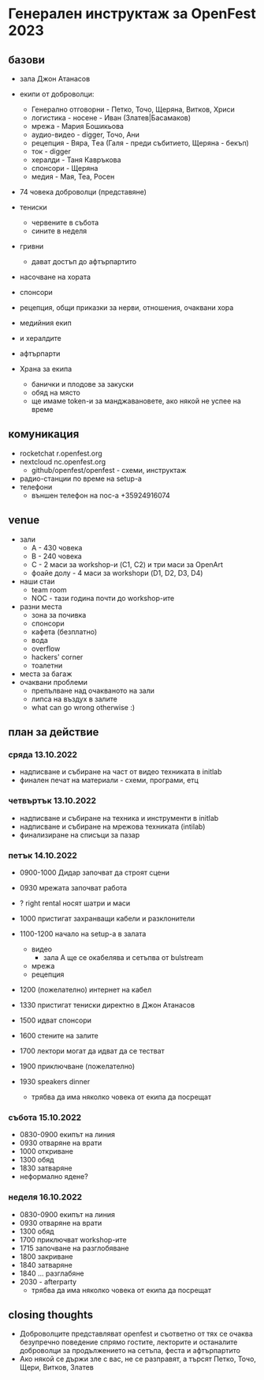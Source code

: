 # Генерален инструктаж за OpenFest 2023

## базови

* зала Джон Атанасов
* екипи от доброволци:
	* Генерално отговорни - Петко, Точо, Щеряна, Витков, Хриси
	* логистика - носене - Иван (Златев|Басамаков)
	* мрежа - Мария Бошикьова
	* аудио-видео - digger, Точо, Ани
	* рецепция - Вяра, Tеа (Галя - преди събитието, Щеряна - бекъп)
	* ток - digger
	* хералди - Таня Кавръкова
	* спонсори - Щеряна
	* медия - Мая, Теа, Росен

* 74 човека доброволци (представяне)

* тениски
	* червените в събота
	* сините в неделя
* гривни
	* дават достъп до афтърпартито
* насочване на хората
* спонсори
* рецепция, общи приказки за нерви, отношения, очаквани хора
* медийния екип
* и хералдите
* афтърпарти
* Храна за екипа
	* банички и плодове за закуски
	* обяд на място
	* ще имаме token-и за манджавановете, ако някой не успее на време

## комуникация

* rocketchat r.openfest.org
* nextcloud nc.openfest.org
	* github/openfest/openfest - схеми, инструктаж
* радио-станции по време на setup-а
* телефони
	* външен телефон на noc-а +35924916074

## venue

* зали
	* А - 430 човека
	* B - 240 човека
	* C - 2 маси за workshop-и (C1, C2) и три маси за OpenArt
	* фоайе долу - 4 маси за workshopи (D1, D2, D3, D4)
* наши стаи
	* team room
	* NOC - тази година почти до workshop-ите
* разни места
	* зона за почивка
	* спонсори
	* кафета (безплатно)
	* вода
	* overflow
	* hackers' corner
	* тоалетни
* места за багаж
* очаквани проблеми
	* препълване над очакваното на зали
	* липса на въздух в залите
	* what can go wrong otherwise :)

## план за действие

### сряда 13.10.2022

* надписване и събиране на част от видео техниката в initlab
* финален печат на материали - схеми, програми, етц

### четвъртък 13.10.2022

* надписване и събиране на техника и инструменти в initlab
* надписване и събиране на мрежова техниката (intilab)
* финализиране на списъци за пазар

### петък 14.10.2022

* 0900-1000 Дидар започват да строят сцени
* 0930 мрежата започват работа
* ? right rental носят шатри и маси
* 1000 пристигат захранващи кабели и разклонители
* 1100-1200 начало на setup-а в залата
	* видео
		* зала А ще се окабелява и сетъпва от bulstream
	* мрежа
	* рецепция
* 1200 (пожелателно) интернет на кабел
* 1330 пристигат тениски директно в Джон Атанасов
* 1500 идват спонсори
* 1600 стените на залите
* 1700 лектори могат да идват да се тестват

* 1900 приключване (пожелателно)
* 1930 speakers dinner
	* трябва да има няколко човека от екипа да посрещат

### събота 15.10.2022

* 0830-0900 екипът на линия
* 0930 отваряне на врати
* 1000 откриване
* 1300 обяд
* 1830 затваряне
* неформално ядене?

### неделя 16.10.2022

* 0830-0900 екипът на линия
* 0930 отваряне на врати
* 1300 обяд
* 1700 приключват workshop-ите
* 1715 започване на разглобяване
* 1800 закриване
* 1840 затваряне
* 1840 ... разглабяне
* 2030 - afterparty
	* трябва да има няколко човека от екипа да посрещат

## closing thoughts

* Доброволците представляват openfest и съответно от тях се очаква безупречно поведение спрямо гостите, лекторите и останалите доброволци за продължението на сетъпа, феста и афтърпартито
* Ако някой се държи зле с вас, не се разправят, а търсят Петко, Точо, Щери, Витков, Златев
